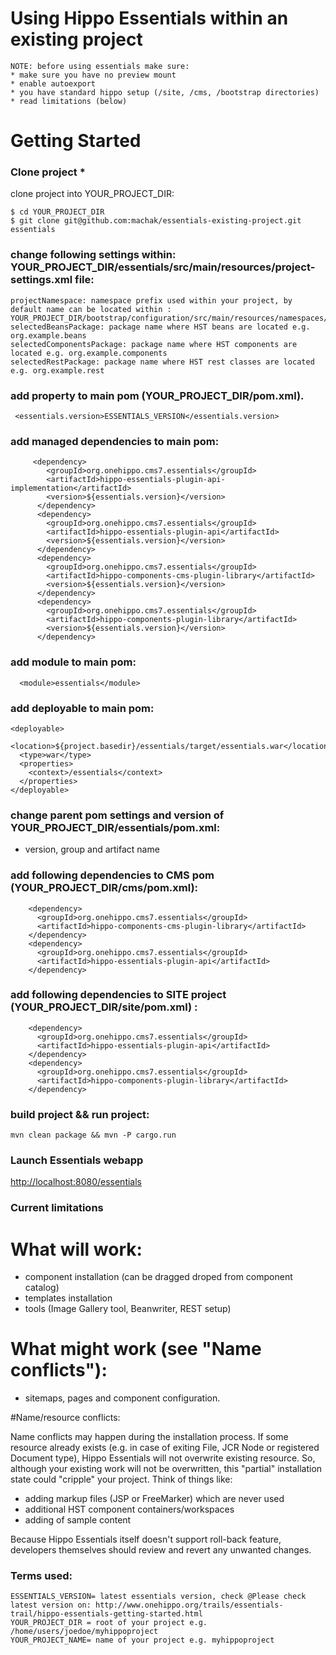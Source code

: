 Using Hippo Essentials within an existing project
===========================
```
NOTE: before using essentials make sure:
* make sure you have no preview mount
* enable autoexport
* you have standard hippo setup (/site, /cms, /bootstrap directories)
* read limitations (below)
```

# Getting Started

### Clone project *
clone project into YOUR_PROJECT_DIR:
```
$ cd YOUR_PROJECT_DIR
$ git clone git@github.com:machak/essentials-existing-project.git essentials

```
### change following settings within: YOUR_PROJECT_DIR/essentials/src/main/resources/project-settings.xml file:
```
projectNamespace: namespace prefix used within your project, by default name can be located within : YOUR_PROJECT_DIR/bootstrap/configuration/src/main/resources/namespaces/YOUR_PROJECT_NAME.cnd
selectedBeansPackage: package name where HST beans are located e.g. org.example.beans
selectedComponentsPackage: package name where HST components are located e.g. org.example.components
selectedRestPackage: package name where HST rest classes are located e.g. org.example.rest
```

### add property to main pom (YOUR_PROJECT_DIR/pom.xml).
```
 <essentials.version>ESSENTIALS_VERSION</essentials.version>
```
### add managed dependencies to main pom:
```
     <dependency>
        <groupId>org.onehippo.cms7.essentials</groupId>
        <artifactId>hippo-essentials-plugin-api-implementation</artifactId>
        <version>${essentials.version}</version>
      </dependency>
      <dependency>
        <groupId>org.onehippo.cms7.essentials</groupId>
        <artifactId>hippo-essentials-plugin-api</artifactId>
        <version>${essentials.version}</version>
      </dependency>
      <dependency>
        <groupId>org.onehippo.cms7.essentials</groupId>
        <artifactId>hippo-components-cms-plugin-library</artifactId>
        <version>${essentials.version}</version>
      </dependency>
      <dependency>
        <groupId>org.onehippo.cms7.essentials</groupId>
        <artifactId>hippo-components-plugin-library</artifactId>
        <version>${essentials.version}</version>
      </dependency>
```
### add module to main pom:
```
  <module>essentials</module>
```
### add deployable to main pom:
```
<deployable>
  <location>${project.basedir}/essentials/target/essentials.war</location>
  <type>war</type>
  <properties>
    <context>/essentials</context>
  </properties>
</deployable>
```


### change parent pom settings and version of YOUR_PROJECT_DIR/essentials/pom.xml:
- version, group and artifact name


### add following dependencies to CMS pom (YOUR_PROJECT_DIR/cms/pom.xml):
```
    <dependency>
      <groupId>org.onehippo.cms7.essentials</groupId>
      <artifactId>hippo-components-cms-plugin-library</artifactId>
    </dependency>
    <dependency>
      <groupId>org.onehippo.cms7.essentials</groupId>
      <artifactId>hippo-essentials-plugin-api</artifactId>
    </dependency>
```
### add following dependencies to SITE project (YOUR_PROJECT_DIR/site/pom.xml) :
```
    <dependency>
      <groupId>org.onehippo.cms7.essentials</groupId>
      <artifactId>hippo-essentials-plugin-api</artifactId>
    </dependency>
    <dependency>
      <groupId>org.onehippo.cms7.essentials</groupId>
      <artifactId>hippo-components-plugin-library</artifactId>
    </dependency>
```

### build project && run project:
```
mvn clean package && mvn -P cargo.run
```


### Launch Essentials webapp

[http://localhost:8080/essentials](http://localhost:8080/essentials)





### Current limitations
# What will work:
- component installation (can be dragged droped from component catalog)
- templates installation
- tools (Image Gallery tool, Beanwriter, REST setup)

# What might work (see "Name conflicts"):
- sitemaps, pages and component configuration.

#Name/resource conflicts:

Name conflicts may happen during the installation process. If some resource already exists (e.g. in case of exiting File, JCR Node or registered Document type),
Hippo Essentials will not overwrite existing resource.
So, although your existing work will not be overwritten, this "partial" installation state could "cripple" your project. Think of things like:
- adding markup files (JSP or FreeMarker) which are never used
- additional HST component containers/workspaces
- adding of sample content

Because Hippo Essentials itself doesn't support roll-back feature, developers themselves should review and revert any unwanted changes.

### Terms used:
```
ESSENTIALS_VERSION= latest essentials version, check @Please check latest version on: http://www.onehippo.org/trails/essentials-trail/hippo-essentials-getting-started.html
YOUR_PROJECT_DIR = root of your project e.g. /home/users/joedoe/myhippoproject
YOUR_PROJECT_NAME= name of your project e.g. myhippoproject
```
